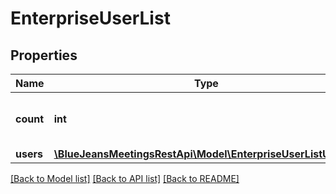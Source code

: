 # EnterpriseUserList

## Properties
Name | Type | Description | Notes
------------ | ------------- | ------------- | -------------
**count** | **int** | The number of users in the result. | [optional] 
**users** | [**\BlueJeansMeetingsRestApi\Model\EnterpriseUserListUsers[]**](EnterpriseUserListUsers.md) |  | [optional] 

[[Back to Model list]](../README.md#documentation-for-models) [[Back to API list]](../README.md#documentation-for-api-endpoints) [[Back to README]](../README.md)


